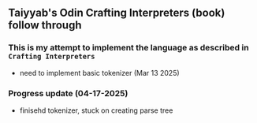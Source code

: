 ## Taiyyab's Odin Crafting Interpreters (book) follow through

### This is my attempt to implement the language as described in `Crafting Interpreters`
* need to implement basic tokenizer (Mar 13 2025)

### Progress update (04-17-2025)
* finisehd tokenizer, stuck on creating parse tree
